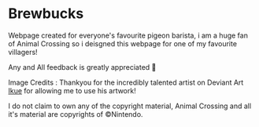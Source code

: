 # Brewbucks

Webpage created for everyone's favourite pigeon barista, i am a huge fan of Animal Crossing so i deisgned this webpage for one of my favourite villagers!

Any and All feedback is greatly appreciated 💚

Image Credits : Thankyou for the incredibly talented artist on Deviant Art [Ikue](https://www.deviantart.com/ikue) for allowing me to use his artwork!

I do not claim to own any of the copyright material, Animal Crossing and all it's material are copyrights of ©Nintendo.
